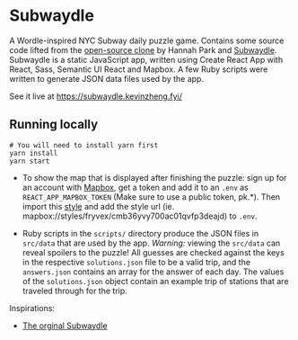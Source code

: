 # Subwaydle

A Wordle-inspired NYC Subway daily puzzle game. Contains some source code lifted from the [open-source clone](https://github.com/cwackerfuss/word-guessing-game) by Hannah Park and [Subwaydle](https://github.com/blahblahblah-/subwaydle). Subwaydle is a static JavaScript app, written using Create React App with React, Sass, Semantic UI React and Mapbox. A few Ruby scripts were written to generate JSON data files used by the app.

See it live at https://subwaydle.kevinzheng.fyi/

## Running locally

`````
# You will need to install yarn first
yarn install
yarn start
`````

* To show the map that is displayed after finishing the puzzle: sign up for an account with [Mapbox](https://www.mapbox.com), get a token and add it to an `.env` as `REACT_APP_MAPBOX_TOKEN` (Make sure to use a public token, pk.*). Then import this [style](https://www.mapbox.com/studio/styles/add-style/fryvex/cmb36yvy700ac01qvfp3deajd) and add the style url (ie. mapbox://styles/fryvex/cmb36yvy700ac01qvfp3deajd) to `.env`.

* Ruby scripts in the `scripts/` directory produce the JSON files in `src/data` that are used by the app. *Warning:* viewing the `src/data` can reveal spoilers to the puzzle! All guesses are checked against the keys in the respective `solutions.json` file to be a valid trip, and the `answers.json` contains an array for the answer of each day. The values of the `solutions.json` object contain an example trip of stations that are traveled through for the trip.


Inspirations:
* [The orginal Subwaydle](https://subwaydle.com)